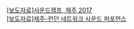 [[보도자료]사운드캠프, 제주 2017](../pdf/sc2017_press.pdf)<br>
[[보도자료]제주-런던 네트워크 사운드 퍼포먼스](../pdf/ae_press.pdf)<br>

